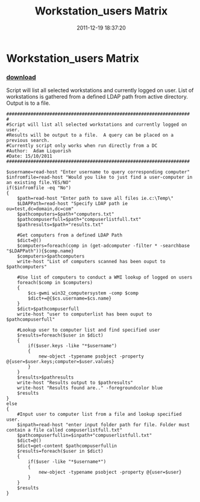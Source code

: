 ﻿---
pid:            3108
poster:         Adam Liquorish
title:          Workstation_users Matrix
date:           2011-12-19 18:37:20
format:         posh
parent:         0
parent:         0

---

# Workstation_users Matrix

### [download](3108.ps1)

Script will list all selected workstations and currently logged on user.  List of workstations is gathered from a defined LDAP path from active directory.  Output is to a file.

```posh
####################################################################
#
#Script will list all selected workstations and currently logged on user.
#Results will be output to a file.  A query can be placed on a previous search.
#Currently script only works when run directly from a DC
#Author:  Adam Liquorish
#Date: 15/10/2011
####################################################################

$username=read-host "Enter username to query corresponding computer"
$infromfile=read-host "Would you like to just find a user-computer in an existing file.YES/NO"
if($infromfile -eq "No")
{
	$path=read-host "Enter path to save all files ie.c:\Temp\"
	$LDAPPath=read-host "Specify LDAP path ie ou=test,dc=domain,dc=com"
	$pathcomputers=$path+"computers.txt"
	$pathcompuserfull=$path+"compuserlistfull.txt"
	$pathresults=$path+"results.txt"
	
	#Get computers from a defined LDAP Path
	$dict=@()
	$computers=foreach(comp in (get-adcomputer -filter * -searchbase "$LDAPPath")){$comp.name}
	$computers>$pathcomputers
	write-host "List of computers scanned has been ouput to $pathcomputers"
	
	#Use list of computers to conduct a WMI lookup of logged on users
	foreach($comp in $computers)
	{
		$cs-gwmi win32_computersystem -comp $comp
		$dict+=@{$cs.username=$cs.name}
	}
	$dict>$pathcompuserfull
	write-host "user to computerlist has been ouput to $pathcompuserfull"
	
	#Lookup user to computer list and find specified user
	$results=foreach($user in $dict)
	{
		if($user.keys -like "*$username")
		{
			new-object -typename psobject -property @{user=$user.keys;computer=$user.values}
		}
	}
	$results>$pathresults
	write-host "Results output to $pathresults"
	write-host "Results found are.." -foregroundcolor blue
	$results
}
else
{
	#Input user to computer list from a file and lookup specified user.
	$inpath=read-host "enter input folder path for file. Folder must contain a file called compuserlistfull.txt"
	$pathcompuserfullin=$inpath+"compuserlistfull.txt"
	$dict=@()
	$dict=get-content $pathcompuserfullin
	$results=foreach($user in $dict)
	{
		if($user -like "*$username*")
		{
			new-object -typename psobject -property @{user=$user}
		}
	}
	$results
}
```
